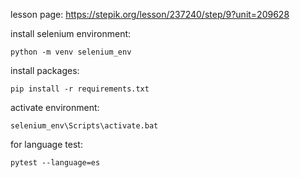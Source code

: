 lesson page: https://stepik.org/lesson/237240/step/9?unit=209628

install selenium environment:
```
python -m venv selenium_env
```
install packages:
```
pip install -r requirements.txt
```
activate environment:
```
selenium_env\Scripts\activate.bat
```
for language test:
```
pytest --language=es
```
